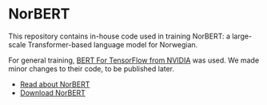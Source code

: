 # NorBERT
This repository contains in-house code used in training NorBERT: a large-scale Transformer-based language model for Norwegian.

For general training, [BERT For TensorFlow from NVIDIA](https://github.com/NVIDIA/DeepLearningExamples/tree/master/TensorFlow/LanguageModeling/BERT) was used. We made minor changes to their code, to be published later. 

- [Read about NorBERT](http://wiki.nlpl.eu/index.php?title=Vectors/norlm/norbert)
- [Download NorBERT](http://vectors.nlpl.eu/repository/)
